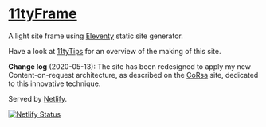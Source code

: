 # [11tyFrame](https://11tyframe.netlify.com)

A light site frame using [Eleventy](https://11ty.dev) static site generator.

Have a look at [11tyTips](https://11tytips.netlify.app) for an overview of the making of this site.


**Change log** (2020-05-13): The site has been redesigned to apply my new Content-on-request architecture, as described on the [CoRsa](https://corsa.netlify.app) site, dedicated to this innovative technique.


Served by [Netlify](https://netlify.com).

[![Netlify Status](https://api.netlify.com/api/v1/badges/45be257f-c636-4cd9-975b-ad608262f3ff/deploy-status)](https://app.netlify.com/sites/11tyframe/deploys)
